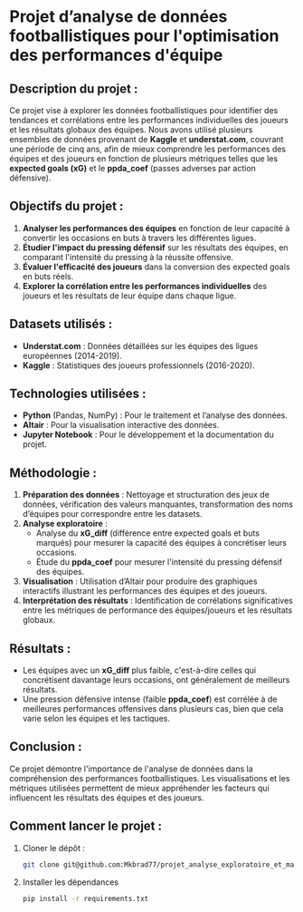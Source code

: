 # Projet d’analyse de données footballistiques pour l'optimisation des performances d'équipe

## Description du projet :
Ce projet vise à explorer les données footballistiques pour identifier des tendances et corrélations entre les performances individuelles des joueurs et les résultats globaux des équipes. Nous avons utilisé plusieurs ensembles de données provenant de **Kaggle** et **understat.com**, couvrant une période de cinq ans, afin de mieux comprendre les performances des équipes et des joueurs en fonction de plusieurs métriques telles que les **expected goals (xG)** et le **ppda_coef** (passes adverses par action défensive).

## Objectifs du projet :
1. **Analyser les performances des équipes** en fonction de leur capacité à convertir les occasions en buts à travers les différentes ligues.
2. **Étudier l'impact du pressing défensif** sur les résultats des équipes, en comparant l'intensité du pressing à la réussite offensive.
3. **Évaluer l'efficacité des joueurs** dans la conversion des expected goals en buts réels.
4. **Explorer la corrélation entre les performances individuelles** des joueurs et les résultats de leur équipe dans chaque ligue.

## Datasets utilisés :
- **Understat.com** : Données détaillées sur les équipes des ligues européennes (2014-2019).
- **Kaggle** : Statistiques des joueurs professionnels (2016-2020).

## Technologies utilisées :
- **Python** (Pandas, NumPy) : Pour le traitement et l’analyse des données.
- **Altair** : Pour la visualisation interactive des données.
- **Jupyter Notebook** : Pour le développement et la documentation du projet.


## Méthodologie :
1. **Préparation des données** : Nettoyage et structuration des jeux de données, vérification des valeurs manquantes, transformation des noms d’équipes pour correspondre entre les datasets.
2. **Analyse exploratoire** :
   - Analyse du **xG_diff** (différence entre expected goals et buts marqués) pour mesurer la capacité des équipes à concrétiser leurs occasions.
   - Étude du **ppda_coef** pour mesurer l'intensité du pressing défensif des équipes.
3. **Visualisation** : Utilisation d’Altair pour produire des graphiques interactifs illustrant les performances des équipes et des joueurs.
4. **Interprétation des résultats** : Identification de corrélations significatives entre les métriques de performance des équipes/joueurs et les résultats globaux.

## Résultats :
- Les équipes avec un **xG_diff** plus faible, c'est-à-dire celles qui concrétisent davantage leurs occasions, ont généralement de meilleurs résultats.
- Une pression défensive intense (faible **ppda_coef**) est corrélée à de meilleures performances offensives dans plusieurs cas, bien que cela varie selon les équipes et les tactiques.

## Conclusion :
Ce projet démontre l'importance de l'analyse de données dans la compréhension des performances footballistiques. Les visualisations et les métriques utilisées permettent de mieux appréhender les facteurs qui influencent les résultats des équipes et des joueurs.

## Comment lancer le projet :
1. Cloner le dépôt :
   ```bash
   git clone git@github.com:Mkbrad77/projet_analyse_exploratoire_et_machine_learning.git
   ```
2. Installer les dépendances
    ```bash
    pip install -r requirements.txt
    ```
